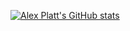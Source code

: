 [![Alex Platt's GitHub stats](https://github-readme-stats.vercel.app/api?username=ThinkableDecimal)](https://github.com/ThinkableDecimal/github-readme-stats)
